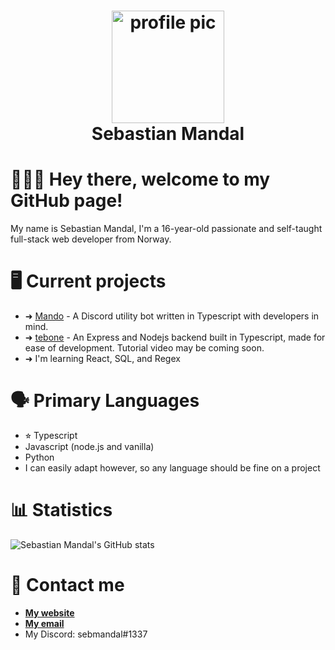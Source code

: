 <div align="center">
  <h1>
    <img height="180" alt="profile pic" src="https://cdn.discordapp.com/attachments/845438745939673088/867739877939085322/unknown.png"></img>
    <br />
    Sebastian Mandal
  </h1>
</div>

🙋🏻‍♂️ Hey there, welcome to my GitHub page!
========================================

My name is Sebastian Mandal, I'm a 16-year-old passionate and self-taught full-stack web developer from Norway.

🖥 Current projects
===================

* ➜ [Mando](https://github.com/sebmandal/mando) - A Discord utility bot written in Typescript with developers in mind.
* ➜ [tebone](https://github.com/sebmandal/tebone) - An Express and Nodejs backend built in Typescript, made for ease of development. Tutorial video may be coming soon.
* ➜ I'm learning React, SQL, and Regex

🗣 Primary Languages
====================

* ⭐︎ Typescript
* Javascript (node.js and vanilla)
* Python
* I can easily adapt however, so any language should be fine on a project

📊 Statistics
=============

![Sebastian Mandal's GitHub stats](https://github-readme-stats.vercel.app/api?username=sebmandal&count_private=true&show_icons=true&theme=tokyonight)

📇 Contact me
=============

* **[My website](https://sebmandal.com)**
* **[My email](mailto:sebastian.mandal@icloud.com)**
* My Discord: sebmandal#1337
